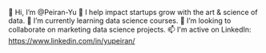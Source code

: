 👋 Hi, I’m @Peiran-Yu
👀 I help impact startups grow with the art & science of data.
🌱 I’m currently learning data science courses.
💞️ I’m looking to collaborate on marketing data science projects.
📫 I'm active on LinkedIn: https://www.linkedin.com/in/yupeiran/
